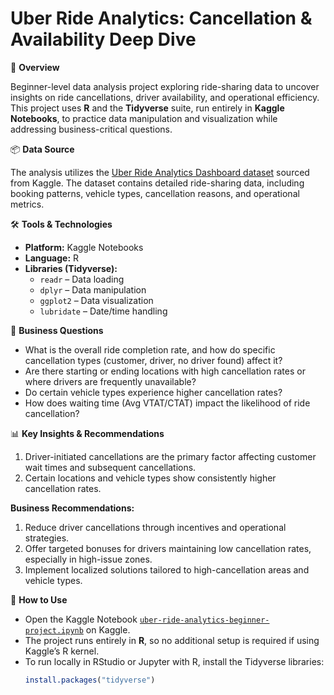 # Uber Ride Analytics: Cancellation & Availability Deep Dive

📌 **Overview**

Beginner-level data analysis project exploring ride-sharing data to uncover insights on ride cancellations, driver availability, and operational efficiency. This project uses **R** and the **Tidyverse** suite, run entirely in **Kaggle Notebooks**, to practice data manipulation and visualization while addressing business-critical questions.

📦 **Data Source**

The analysis utilizes the [Uber Ride Analytics Dashboard dataset](https://www.kaggle.com/datasets/yashdevladdha/uber-ride-analytics-dashboard) sourced from Kaggle. The dataset contains detailed ride-sharing data, including booking patterns, vehicle types, cancellation reasons, and operational metrics.

🛠️ **Tools & Technologies**

- **Platform:** Kaggle Notebooks  
- **Language:** R  
- **Libraries (Tidyverse):**
  - `readr` – Data loading
  - `dplyr` – Data manipulation
  - `ggplot2` – Data visualization
  - `lubridate` – Date/time handling

🎯 **Business Questions**

- What is the overall ride completion rate, and how do specific cancellation types (customer, driver, no driver found) affect it?
- Are there starting or ending locations with high cancellation rates or where drivers are frequently unavailable?
- Do certain vehicle types experience higher cancellation rates?
- How does waiting time (Avg VTAT/CTAT) impact the likelihood of ride cancellation?

📊 **Key Insights & Recommendations**

1. Driver-initiated cancellations are the primary factor affecting customer wait times and subsequent cancellations.
2. Certain locations and vehicle types show consistently higher cancellation rates.

**Business Recommendations:**
1. Reduce driver cancellations through incentives and operational strategies.
2. Offer targeted bonuses for drivers maintaining low cancellation rates, especially in high-issue zones.
3. Implement localized solutions tailored to high-cancellation areas and vehicle types.

🚀 **How to Use**

- Open the Kaggle Notebook [`uber-ride-analytics-beginner-project.ipynb`](notebooks/uber-ride-analytics-beginner-project.ipynb) on Kaggle.
- The project runs entirely in **R**, so no additional setup is required if using Kaggle’s R kernel.
- To run locally in RStudio or Jupyter with R, install the Tidyverse libraries:
  ```R
  install.packages("tidyverse")
